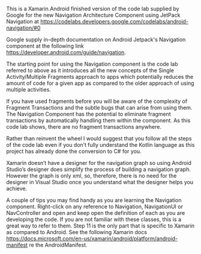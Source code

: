 This is a Xamarin.Android  finished version of the code lab supplied by Google for the new Navigation Architecture Component using JetPack Navigation at https://codelabs.developers.google.com/codelabs/android-navigation/#0

Google supply in-depth documentation on Android Jetpack's Navigation component at the following link https://developer.android.com/guide/navigation.

The starting point for using the Navigation component is the code lab referred to above as it introduces all the new concepts of the Single Activity/Multiple Fragments approach to apps which potentially reduces the amount of code for a given app as compared to the older approach of using multiple activities.

If you have used fragments before you will be aware of the complexity of Fragment Transactions and the subtle bugs that can arise from using them. The Navigation Component has the potential to eliminate fragment transactions by automatically handling them within the component. As this code lab shows, there are no fragment transactions anywhere.

Rather than reinvent the wheel I would suggest that you follow all the steps of the code lab even if you don’t fully understand the Kotlin language as this project has already done the conversion to C# for you.

Xamarin doesn’t have a designer for the navigation graph so using Android Studio’s designer does simplify the process of building a navigation graph. However the graph is only xml, so, therefore, there is no need for the designer in Visual Studio once you understand what the designer helps you achieve.  

A couple of tips you may find handy as you are learning the Navigation component. Right-click on any reference to Navigation, NavigationUI or NavController and open and keep open the definition of each as you are developing the code. If you are not familiar with these classes, this is a great way to refer to them.
Step 11 is the only part that is specific to Xamarin as compared to Android. See the following Xamarin docs https://docs.microsoft.com/en-us/xamarin/android/platform/android-manifest re the AndroidManifest.


